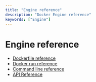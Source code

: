 ```yaml
---
title: "Engine reference"
description: "Docker Engine reference"
keywords: ["Engine"]
---
```


# Engine reference

* [Dockerfile reference](builder.md)
* [Docker run reference](run.md)
* [Command line reference](commandline/index.md)
* [API Reference](api/index.md)
